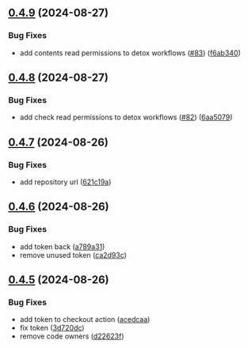 ## [0.4.9](https://github.com/software-mansion-labs/react-native-ci-cli/compare/v0.4.8...v0.4.9) (2024-08-27)


### Bug Fixes

* add contents read permissions to detox workflows ([#83](https://github.com/software-mansion-labs/react-native-ci-cli/issues/83)) ([f6ab340](https://github.com/software-mansion-labs/react-native-ci-cli/commit/f6ab340ef66cda33727044e700c05a19f6ba2af9))



## [0.4.8](https://github.com/software-mansion-labs/react-native-ci-cli/compare/v0.4.7...v0.4.8) (2024-08-27)


### Bug Fixes

* add check read permissions to detox workflows ([#82](https://github.com/software-mansion-labs/react-native-ci-cli/issues/82)) ([6aa5079](https://github.com/software-mansion-labs/react-native-ci-cli/commit/6aa5079824fd0b5612b59150346ac0c6f564d564))



## [0.4.7](https://github.com/software-mansion-labs/react-native-ci-cli/compare/v0.4.6...v0.4.7) (2024-08-26)


### Bug Fixes

* add repository url ([621c19a](https://github.com/software-mansion-labs/react-native-ci-cli/commit/621c19af3ac0fc63785b79f22c012ec4ae6bbb9b))



## [0.4.6](https://github.com/software-mansion-labs/react-native-ci-cli/compare/v0.4.5...v0.4.6) (2024-08-26)


### Bug Fixes

* add token back ([a789a31](https://github.com/software-mansion-labs/react-native-ci-cli/commit/a789a315f947191572b47be70531b7e17329f45e))
* remove unused token ([ca2d93c](https://github.com/software-mansion-labs/react-native-ci-cli/commit/ca2d93c138714c3e8bba9009ded175b6af56de1d))



## [0.4.5](https://github.com/software-mansion-labs/react-native-ci-cli/compare/v0.4.4...v0.4.5) (2024-08-26)


### Bug Fixes

* add token to checkout action ([acedcaa](https://github.com/software-mansion-labs/react-native-ci-cli/commit/acedcaacb74db392b99757354a815c7eb4fca3e5))
* fix token ([3d720dc](https://github.com/software-mansion-labs/react-native-ci-cli/commit/3d720dc90a9229e2c4acf6c0ef721a2920c1bf20))
* remove code owners ([d22623f](https://github.com/software-mansion-labs/react-native-ci-cli/commit/d22623f6179a1fc6b66af892c4e50d4547133f12))



